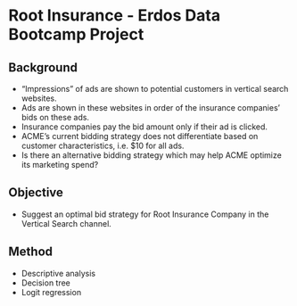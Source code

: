 # Root Insurance - Erdos Data Bootcamp Project


## Background
- “Impressions” of ads are shown to potential customers in vertical search websites.
- Ads are shown in these websites in order of the insurance companies’ bids on these ads.
- Insurance companies pay the bid amount only if their ad is clicked.
- ACME’s current bidding strategy does not differentiate based on customer characteristics,  i.e. $10 for all ads.
- Is there an alternative bidding strategy which may help ACME optimize its marketing spend?

## Objective
- Suggest an optimal bid strategy for Root Insurance Company in the Vertical Search channel.

## Method
- Descriptive analysis
- Decision tree
- Logit regression



